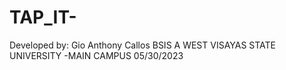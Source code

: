 # TAP_IT-
Developed by: Gio Anthony Callos
BSIS A
WEST VISAYAS STATE UNIVERSITY -MAIN CAMPUS
05/30/2023

